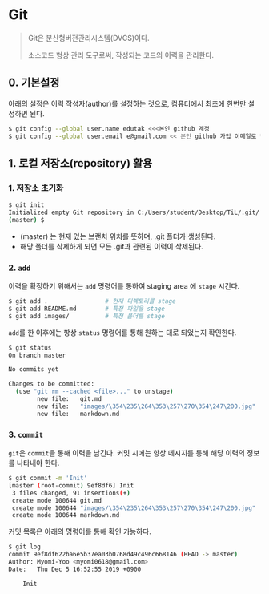 # Git

> Git은 분산형버전관리시스템(DVCS)이다.
>
> 소스코드 형상 관리 도구로써, 작성되는 코드의 이력을 관리한다.

## 0. 기본설정

아래의 설정은 이력 작성자(author)를 설정하는 것으로, 컴퓨터에서 최초에 한번만 설정하면 된다.

```bash
$ git config --global user.name edutak <<<본인 github 계정
$ git config --global user.email e@gmail.com << 본인 github 가입 이메일로 변경
```

## 1. 로컬 저장소(repository) 활용

### 1. 저장소 초기화

```bash
$ git init
Initialized empty Git repository in C:/Users/student/Desktop/TiL/.git/
(master) $
```

* (master) 는 현재 있는 브랜치 위치를 뜻하며, .git 폴더가 생성된다.
* 해당 폴더를 삭제하게 되면 모든 .git과 관련된 이력이 삭제된다.

### 2. `add`

이력을 확정하기 위해서는 `add` 명령어를 통하여 staging area 에 `stage` 시킨다.

```bash
$ git add .                # 현재 디렉토리를 stage
$ git add README.md		   # 특정 파일을 stage
$ git add images/		   # 특정 폴더를 stage
```



`add`를 한 이후에는 항상 `status` 명령어를 통해 원하는 대로 되었는지 확인한다.

```bash
$ git status
On branch master

No commits yet

Changes to be committed:
  (use "git rm --cached <file>..." to unstage)
        new file:   git.md
        new file:   "images/\354\235\264\353\257\270\354\247\200.jpg"
        new file:   markdown.md

```



###  3. `commit`

`git`은 `commit`을 통해 이력을 남긴다. 커밋 시에는 항상 메시지를 통해 해당 이력의 정보를 나타내야 한다.

```bash
$ git commit -m 'Init'
[master (root-commit) 9ef8df6] Init
 3 files changed, 91 insertions(+)
 create mode 100644 git.md
 create mode 100644 "images/\354\235\264\353\257\270\354\247\200.jpg"
 create mode 100644 markdown.md

```

커밋 목록은 아래의 명령어를 통해 확인 가능하다.

```bash
$ git log
commit 9ef8df622ba6e5b37ea03b0768d49c496c668146 (HEAD -> master)
Author: Myomi-Yoo <myomi0618@gmail.com>
Date:   Thu Dec 5 16:52:55 2019 +0900

    Init

```

